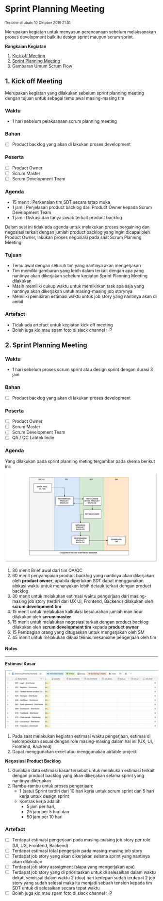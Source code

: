 # Sprint Planning Meeting

<small>Terakhir di ubah: 10 Oktober 2019 21:31</small>

Merupakan kegiatan untuk menyusun perencanaan sebelum melaksanakan proses development baik itu design
sprint maupun scrum sprint.

**Rangkaian Kegiatan**

1. [Kick off Meeting](#kick-off-meeting)
2. [Sprint Planning Meeting](#sprint-planning-meeting)
3. Gambaran Umum Scrum Flow

<a name="kick-off-meeting"></a>

## 1. Kick off Meeting

Merupakan kegiatan yang dilakukan sebelum sprint planning meeting dengan tujuan untuk sebagai temu
awal masing-masing tim

### Waktu

- 1 hari sebelum pelaksanaan scrum planning meeting

### Bahan

- [ ] Product backlog yang akan di lakukan proses development

### Peserta

- [ ] Product Owner
- [ ] Scrum Master
- [ ] Scrum Development Team

### Agenda

- 15 menit : Perkenalan tim SDT secara tatap muka
- 1 jam    : Penjelasan product backlog dari Product Owner kepada Scrum Development Team
- 1 jam    : Diskusi dan tanya jawab terkait product backlog 

Dalam sesi ini tidak ada agenda untuk melakukan proses bergaining dan negosiasi terkait dengan 
jumlah product backlog yang ingin dicapai oleh Product Owner, lakukan proses negosiasi pada saat 
Scrum Planning Meeting

### Tujuan

- Temu awal dengan seluruh tim yang nantinya akan mengerjakan
- Tim memiliki gambaran yang lebih dalam terkait dengan apa yang nantinya akan dikerjakan sebelum
  kegiatan Sprint Planning Meeting dilakukan
- Masih memiliki cukup waktu untuk memikirkan task apa saja yang nantinya akan dikerjakan untuk
  masing-masing job storynya
- Memiliki pemikiran estimasi waktu untuk job story yang nantinya akan di ambil

### Artefact

- Tidak ada artefact untuk kegiatan kick off meeting
- Boleh juga klo mau spam foto di slack channel :-P

<a name="sprint-planning-meeting"></a>

## 2. Sprint Planning Meeting

### Waktu

- 1 hari sebelum proses scrum sprint atau design sprint dengan durasi 3 jam

### Bahan

- [ ] Product backlog yang akan di lakukan proses development

### Peserta

- [ ] Product Owner
- [ ] Scrum Master
- [ ] Scrum Development Team
- [ ] QA / QC Labtek Indie

### Agenda

Yang dilakukan pada sprint planning meting tergambar pada skema berikut ini:

![Sprint Planning Meeting](./assets/images/sprint-planning-meeting.jpg)

1. 30 menit Brief awal dari tim QA/QC
2. 60 menit penyampaian product backlog yang nantinya akan dikerjakan oleh **product owner**, apabila 
   diperlukan SDT dapat menggunakan alokasi waktu untuk menanyakan lebih detauk terkait dengan 
   product backlog.
3. 30 menit untuk melakukan estimasi waktu pengerjaan dari masing-masing job story (terdiri dari UX
   UI, Frontend, Backend) dilakukan oleh **scrum development tim**
4. 15 menit untuk melakukan kalkulasi kesulurahan jumlah man hour dilakukan oleh **scrum master**
5. 15 menit untuk melakukan negosiasi terkait dengan product backlog dilakukan oleh 
   **scrum development tim** kepada **product owner**
6. 15 Pembagian orang yang ditugaskan untuk mengerjakan oleh SM
7. 45 menit untuk melakukan dikusi teknis mekanisme pengerjaan oleh tim

#### Notes

---

**Estimasi Kasar**

![Sprint Planning Meeting](./assets/images/spm-estimasi-kasar.png)

1. Pada saat melakukan kegiatan estimasi waktu pengerjaan, estimas di kelompokkan sesuai dengan role 
   masing-masing dalam hal ini (UX, UI, Frontend, Backend)
2. Dapat menggunakan excel atau menggunakan airtable project

**Negosiasi Product Backlog**

1. Gunakan data estimasi kasar tersebut untuk melakukan estimasi terkait dengan product backlog yang 
   akan dikerjakan selama sprint yang nantinya dikerjakan
2. Rambu-rambu untuk proses pengerjaan:
   - 1 (satu) Sprint terdiri dari 10 hari kerja untuk scrum sprint dan 5 hari kerja untuk design sprint
   - Kontrak kerja adalah 
     - 5 jam per hari, 
     - 25 jam per 5 hari dan 
     - 50 jam per 10 hari

### Artefact 

- [ ] Terdapat estimasi pengerjaan pada masing-masing job story per role (UI, UX, Frontend, Backend)
- [ ] Terdapat estimasi total pengerjain pada masing-masing job story
- [ ] Terdapat job story yang akan dikerjakan selama sprint yang nantinya akan dilakukan
- [ ] Terdapat job story asssigment (siapa yang mengerjakan apa)
- [ ] Terdapat job story yang di prioritaskan untuk di selesaikan dalam waktu dekat, semissal dalam 
      waktu 2 (dua) hari kedepan sudah terdapat 2 job story yang sudah selesai maka itu menjadi sebuah 
      tension kepada tim SDT untuk di selesaikan secara tepat waktu
- [ ] Boleh juga klo mau spam foto di slack channel :-P
<a name="gambaran-umum-scrum-flow"></a>
